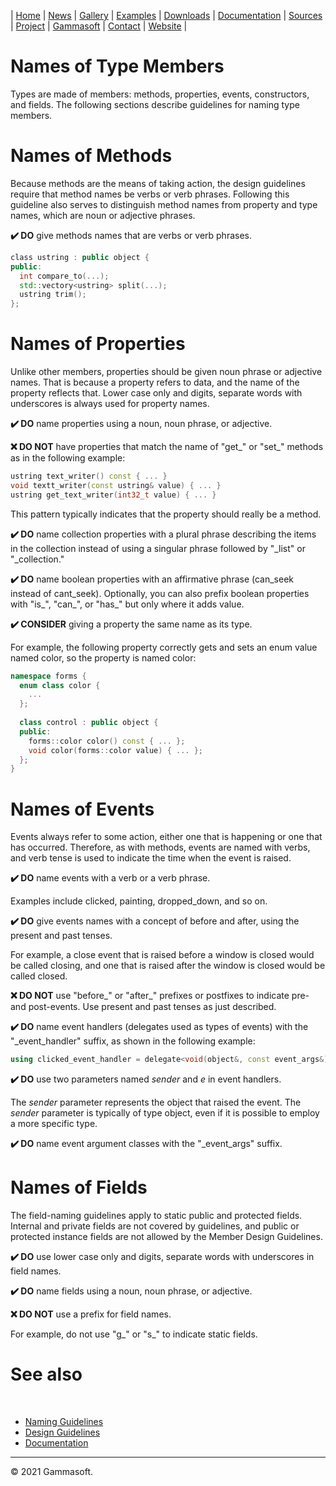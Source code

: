 | [Home](home.md) | [News](news.md) | [Gallery](gallery.md) | [Examples](examples.md) | [Downloads](downloads.md) | [Documentation](documentation.md) | [Sources](https://github.com/gammasoft71/xtd) | [Project](https://sourceforge.net/projects/xtdpro/) | [Gammasoft](gammasoft.md)  | [Contact](contact.md) | [Website](https://gammasoft71.wixsite.com/xtdpro) |

# Names of Type Members

Types are made of members: methods, properties, events, constructors, and fields. The following sections describe guidelines for naming type members.

# Names of Methods

Because methods are the means of taking action, the design guidelines require that method names be verbs or verb phrases. Following this guideline also serves to distinguish method names from property and type names, which are noun or adjective phrases.

**✔️ DO** give methods names that are verbs or verb phrases.

```c++
​class ustring : public object {
public:
  int compare_to(...);
  std::vectory<ustring> split(...);
  ustring trim();
};
```

# Names of Properties

Unlike other members, properties should be given noun phrase or adjective names. That is because a property refers to data, and the name of the property reflects that. Lower case only and digits, separate words with underscores is always used for property names.

**✔️ DO** name properties using a noun, noun phrase, or adjective.

**❌ DO NOT** have properties that match the name of "get_" or "set_" methods as in the following example:

```c++
ustring text_writer() const { ... }
void textt_writer(const ustring& value) { ... }
ustring get_text_writer(int32_t value) { ... }
```

This pattern typically indicates that the property should really be a method.

**✔️ DO** name collection properties with a plural phrase describing the items in the collection instead of using a singular phrase followed by "_list" or "_collection."

**✔️ DO** name boolean properties with an affirmative phrase (can_seek instead of cant_seek). Optionally, you can also prefix boolean properties with "is_", "can_", or "has_" but only where it adds value.

**✔️ CONSIDER** giving a property the same name as its type.

For example, the following property correctly gets and sets an enum value named color, so the property is named color:

```c++
namespace forms {
  enum class color {
    ...
  };
  ​
  class control : public object {
  public:
    forms::color color() const { ... };
    void color(forms::color value) { ... };
  };
}
```

# Names of Events

Events always refer to some action, either one that is happening or one that has occurred. Therefore, as with methods, events are named with verbs, and verb tense is used to indicate the time when the event is raised.

**✔️ DO** name events with a verb or a verb phrase.

Examples include clicked, painting, dropped_down, and so on.

**✔️ DO** give events names with a concept of before and after, using the present and past tenses.

For example, a close event that is raised before a window is closed would be called closing, and one that is raised after the window is closed would be called closed.

**❌ DO NOT** use "before_" or "after_" prefixes or postfixes to indicate pre- and post-events. Use present and past tenses as just described.

**✔️ DO** name event handlers (delegates used as types of events) with the "_event_handler" suffix, as shown in the following example:

```c++
using clicked_event_handler = delegate<void(object&, const event_args&)>;
```
**✔️ DO** use two parameters named *sender* and *e* in event handlers.

The *sender* parameter represents the object that raised the event. The *sender* parameter is typically of type object, even if it is possible to employ a more specific type.

**✔️ DO** name event argument classes with the "_event_args" suffix.

# Names of Fields

The field-naming guidelines apply to static public and protected fields. Internal and private fields are not covered by guidelines, and public or protected instance fields are not allowed by the Member Design Guidelines.

**✔️ DO** use lower case only and digits, separate words with underscores in field names.

**✔️ DO** name fields using a noun, noun phrase, or adjective.

**❌ DO NOT** use a prefix for field names.

For example, do not use "g_" or "s_" to indicate static fields.

# See also
​
* [Naming Guidelines](naming_guidelines.md)
* [Design Guidelines](design_guidelines.md)
* [Documentation](documentation.md)

______________________________________________________________________________________________

© 2021 Gammasoft.
